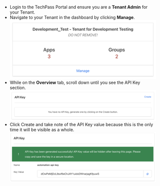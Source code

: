* Login to the TechPass Portal and ensure you are a **Tenant Admin** for your Tenant.
* Navigate to your Tenant in the dashboard by clicking **Manage**.
![manage_tenant](assets/api-key/01-manage-tenant.png)
* While on the **Overview** tab, scroll down until you see the API Key section.
![api_key_section](assets/api-key/02-api-key-section.png)
* Click Create and take note of the API Key value because this is the only time it will be visible as a whole.
![create_api_key](assets/api-key/03-create-api-key.png)